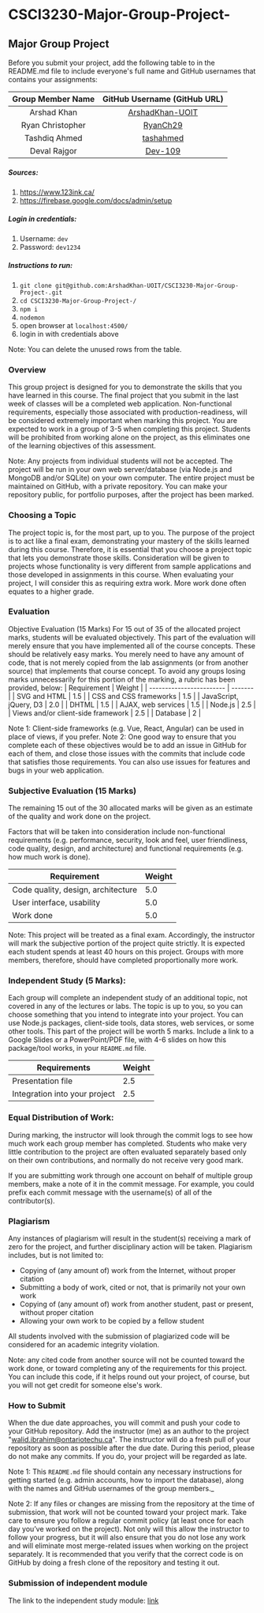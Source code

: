 # CSCI3230-Major-Group-Project-

## Major Group Project
Before you submit your project, add the following table to in the README.md file to include everyone's full name and GitHub usernames that contains your assignments:

| Group Member Name | GitHub Username (GitHub URL)|
| :------------------------:|:--------------------------------------:|
| Arshad Khan | [ArshadKhan-UOIT](https://github.com/ArshadKhan-UOIT) |
| Ryan Christopher | [RyanCh29](https://github.com/RyanCh29) |
| Tashdiq Ahmed | [tashahmed](https://github.com/tashahmed) |
| Deval Rajgor | [Dev-109](https://github.com/Dev-109) |

##### Sources:
1. https://www.123ink.ca/
2. https://firebase.google.com/docs/admin/setup

##### Login in credentials:
1. Username: `dev`
1. Password: `dev1234`

##### Instructions to run:
1. `git clone git@github.com:ArshadKhan-UOIT/CSCI3230-Major-Group-Project-.git`
1. `cd CSCI3230-Major-Group-Project-/`
1. `npm i`
1. `nodemon`
1. open browser at `localhost:4500/`
1. login in with credentials above    

Note: You can delete the unused rows from the table.
### Overview
This group project is designed for you to demonstrate the skills that you have learned in this course.  The final project that you submit in the last week of classes will be a completed web application.  Non-functional requirements, especially those associated with production-readiness, will be considered extremely important when marking this project.  You are expected to work in a group of 3-5 when completing this project.  Students will be prohibited from working alone on the project, as this eliminates one of the learning objectives of this assessment.

Note:  Any projects from individual students will not be accepted.
The project will be run in your own web server/database (via Node.js and MongoDB and/or SQLite) on your own computer.  The entire project must be maintained on GitHub, with a private repository.  You can make your repository public, for portfolio purposes, after the project has been marked.

 

### Choosing a Topic
The project topic is, for the most part, up to you.  The purpose of the project is to act like a final exam, demonstrating your mastery of the skills learned during this course.  Therefore, it is essential that you choose a project topic that lets you demonstrate those skills.  Consideration will be given to projects whose functionality is very different from sample applications and those developed in assignments in this course.  When evaluating your project, I will consider this as requiring extra work.  More work done often equates to a higher grade.

### Evaluation
Objective Evaluation (15 Marks)
For 15 out of 35 of the allocated project marks, students will be evaluated objectively.  This part of the evaluation will merely ensure that you have implemented all of the course concepts.  These should be relatively easy marks.  You merely need to have any amount of code, that is not merely copied from the lab assignments (or from another source) that implements that course concept.  To avoid any groups losing marks unnecessarily for this portion of the marking, a rubric has been provided, below:
| Requirement |  Weight |
| ------------------------ | ------- | 
| SVG and HTML |	1.5 |
| CSS and CSS frameworks |	1.5 |
| JavaScript, jQuery, D3 | 	2.0 |
| DHTML | 1.5 |
| AJAX, web services |	1.5 |
| Node.js |   	2.5 |
| Views and/or client-side framework |	2.5 |
| Database | 	2 |
 

Note 1:  Client-side frameworks (e.g. Vue, React, Angular) can be used in place of views, if you prefer.
Note 2:  One good way to ensure that you complete each of these objectives would be to add an issue in GitHub for each of them, and close those issues with the commits that include code that satisfies those requirements. You can also use issues for features and bugs in your web application.
### Subjective Evaluation (15 Marks)
The remaining 15 out of the 30 allocated marks will be given as an estimate of the quality and work done on the project.

Factors that will be taken into consideration include non-functional requirements (e.g. performance, security, look and feel, user friendliness, code quality, design, and architecture) and functional requirements (e.g. how much work is done).

| Requirement |                        	Weight |
| ----------------------------------- | ------- | 
| Code quality, design, architecture |	5.0 |
| User interface, usability |	5.0 |
| Work done | 	5.0 |

Note:  This project will be treated as a final exam.  Accordingly, the instructor will mark the subjective portion of the project quite strictly.  It is expected each student spends at least 40 hours on this project.  Groups with more members, therefore, should have completed proportionally more work.

### Independent Study (5 Marks):
Each group will complete an independent study of an additional topic, not covered in any of the lectures or labs. The topic is up to you, so you can choose something that you intend to integrate into your project.  You can use Node.js packages, client-side tools, data stores, web services, or some other tools.  This part of the project will be worth 5 marks.  Include a link to a Google Slides or a PowerPoint/PDF file, with 4-6 slides on how this package/tool works, in your `README.md` file.

| Requirements |	 Weight |
| ------------------------------ | ------- | 
| Presentation file |	2.5 |
| Integration into your project	 | 2.5 |
 

### Equal Distribution of Work:
During marking, the instructor will look through the commit logs to see how much work each group member has completed. Students who make very little contribution to the project are often evaluated separately based only on their own contributions, and normally do not receive very good mark.

If you are submitting work through one account on behalf of multiple group members, make a note of it in the commit message. For example, you could prefix each commit message with the username(s) of all of the contributor(s).

### Plagiarism
Any instances of plagiarism will result in the student(s) receiving a mark of zero for the project, and further disciplinary action will be taken.  Plagiarism includes, but is not limited to:
- Copying of (any amount of) work from the Internet, without proper citation
- Submitting a body of work, cited or not, that is primarily not your own work
- Copying of (any amount of) work from another student, past or present, without proper citation
- Allowing your own work to be copied by a fellow student

All students involved with the submission of plagiarized code will be considered for an academic integrity violation.

Note: any cited code from another source will not be counted toward the work done, or toward completing any of the requirements for this project.  You can include this code, if it helps round out your project, of course, but you will not get credit for someone else's work.
 

### How to Submit
When the due date approaches, you will commit and push your code to your GitHub repository.  Add the instructor (me) as an author to the project "walid.ibrahim@ontariotechu.ca". The instructor will do a fresh pull of your repository as soon as possible after the due date.  During this period, please do not make any commits.  If you do, your project will be regarded as late.

Note 1:  This `README.md` file should contain any necessary instructions for getting started (e.g. admin accounts, how to import the database), along with the names and GitHub usernames of the group members._

Note 2:  If any files or changes are missing from the repository at the time of submission, that work will not be counted toward your project mark.  Take care to ensure you follow a regular commit policy (at least once for each day you’ve worked on the project).  Not only will this allow the instructor to follow your progress, but it will also ensure that you do not lose any work and will eliminate most merge-related issues when working on the project separately.  It is recommended that you verify that the correct code is on GitHub by doing a fresh clone of the repository and testing it out.

### Submission of independent module
The link to the independent study module: [link](https://github.com/ArshadKhan-UOIT/CSCI3230-Major-Group-Project-/blob/main/independent_study_module.pdf)
